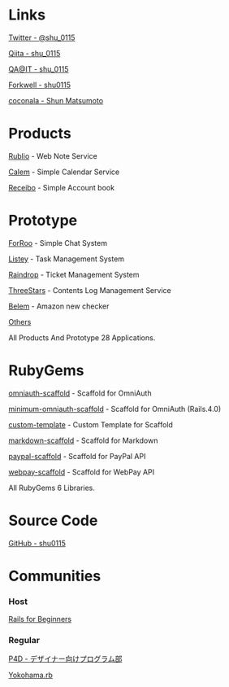# Links

<a href="https://twitter.com/#!/shu_0115" target="_blank">Twitter - @shu_0115</a>

<a href="http://qiita.com/users/shu_0115" target="_blank">Qiita - shu_0115</a>

<a href="http://qa.atmarkit.co.jp/users/shu_0115" target="_blank">QA@IT - shu_0115</a>

<a href="http://forkwell.com/u/shu0115" target="_blank">Forkwell - shu0115</a>

<a href="http://coconala.com/users/47805" target="_blank">coconala - Shun Matsumoto</a>

# Products

<a href="https://rublio.herokuapp.com/" target="_blank">Rublio</a> - Web Note Service

<a href="https://calem.herokuapp.com/" target="_blank">Calem</a> - Simple Calendar Service

<a href="https://receibo.herokuapp.com/" target="_blank">Receibo</a> - Simple Account book


# Prototype

<a href="https://forroo.herokuapp.com/" target="_blank">ForRoo</a> - Simple Chat System

<a href="https://listey.herokuapp.com/" target="_blank">Listey</a> - Task Management System

<a href="https://raindrop.herokuapp.com/" target="_blank">Raindrop</a> - Ticket Management System

<a href="https://threestars.herokuapp.com/" target="_blank">ThreeStars</a> - Contents Log Management Service

<a href="https://belem.herokuapp.com/" target="_blank">Belem</a> - Amazon new checker

<a href="https://github.com/shu0115?tab=repositories" target="_blank">Others</a>

All Products And Prototype 28 Applications.

# RubyGems

<a href="https://rubygems.org/gems/omniauth-scaffold" target="_blank">omniauth-scaffold</a> - Scaffold for OmniAuth

<a href="https://rubygems.org/gems/minimum-omniauth-scaffold" target="_blank">minimum-omniauth-scaffold</a> - Scaffold for OmniAuth (Rails.4.0)

<a href="https://rubygems.org/gems/custom-template" target="_blank">custom-template</a> - Custom Template for Scaffold

<a href="https://rubygems.org/gems/markdown-scaffold" target="_blank">markdown-scaffold</a> - Scaffold for Markdown

<a href="https://rubygems.org/gems/paypal-scaffold" target="_blank">paypal-scaffold</a> - Scaffold for PayPal API

<a href="https://rubygems.org/gems/webpay-scaffold" target="_blank">webpay-scaffold</a> - Scaffold for WebPay API

All RubyGems 6 Libraries.

# Source Code

<a href="https://github.com/shu0115" target="_blank">GitHub - shu0115</a>

# Communities

### Host

<a href="http://rails4beginners.github.com/home/" target="_blank">Rails for Beginners</a>

### Regular

<a href="http://prog4designer.heroku.com/" target="_blank">P4D - デザイナー向けプログラム部</a>

<a href="http://bukt.org/groups/3" target="_blank">Yokohama.rb</a>
